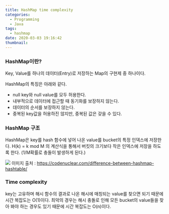 ```yaml
---
title: HashMap time complexity
categories:
  - Programming
  - Java
tags:
  - hashmap
date: 2020-03-03 19:16:42
thumbnail:
---
```

### HashMap이란?
Key, Value를 하나의 데이터(Entry)로 저장하는 Map의 구현제 중 하나이다.

HashMap의 특징은 아래와 같다.
+ null key와 null value를 모두 허용한다.
+ 내부적으로 데이터에 접근할 때 동기화를 보장하지 않는다.
+ 데이터의 순서를 보장하지 않는다.
+ 중복된 key값을 허용하진 않지만, 중복된 값은 갖을 수 있다.

### HashMap 구조
HashMap은 key를 hash 함수에 넣어 나온 value를 bucket의 특정 인덱스에 저장한다. H(k) = k mod M 의 계산식을 통해서 버킷의 크기보다 작은 인덱스에 저장을 하도록 한다. (1/M확률로 충돌이 발생하게 된다.)

![](https://codenuclear.com/wp-content/uploads/2017/11/bucket_entries.jpg)
이미지 출처 : https://codenuclear.com/difference-between-hashmap-hashtable/

### Time complexity
key는 고유하며 해시 함수의 결과로 나온 해시에 매칭되는 value를 찾으면 되기 때문에 시간 복잡도는 O(1)이다.
최악의 경우는 해시 충돌로 인해 모든 bucket의 value들을 찾아 봐야 하는 경우도 있기 때문에 시간 복잡도는 O(n)이다.
